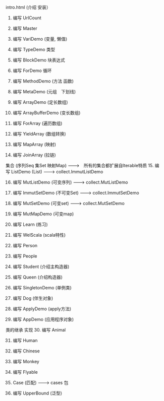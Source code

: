 intro.html (介绍 安装）

1. 编写 UrlCount

2. 编写 Master

3. 编写 VariDemo (变量, 懒值)

4. 编写 TypeDemo 类型

5. 编写 BlockDemo 块表达式

6. 编写 ForDemo 循环

7. 编写 MethodDemo (方法 函数)


8. 编写 MetaDemo (元组　下划线)

9. 编写 ArrayDemo (定长数组)

10. 编写 ArrayBufferDemo (变长数组)

11. 编写 ForArray (遍历数组)

12. 编写 YieldArray (数组转换)

13. 编写 MapArray (映射)

14. 编写 JoinArray (拉链)

集合 (序列Seq 集Set 映射Map) --->　所有的集合都扩展自Iterable特质
15. 编写 ListDemo (List) ---> collect.ImmutListDemo

16. 编写 MutListDemo (可变序列) ---> collect.MutListDemo

17. 编写 ImmutSetDemo (不可变Set) ---> collect.ImmutSetDemo

18. 编写 MutSetDemo (可变set) ---> collect.MutSetDemo

19. 编写 MutMapDemo (可变map)


20. 编写 Learn (练习)

21. 编写 WelScala (scala特性)


22. 编写 Person

23. 编写 People

24. 编写 Student (介绍主构造器)

25. 编写 Queen (介绍构造器)

26. 编写 SingletonDemo (单例类)

27. 编写 Dog (伴生对象)

28. 编写 ApplyDemo (apply方法)

29. 编写 AppDemo (应用程序对象)

类的继承 实现
30. 编写 Animal

31. 编写 Human

32. 编写 Chinese

32. 编写 Monkey

33. 编写 Flyable

34. Case (匹配) ---> cases 包


35. 编写 UpperBound (泛型)